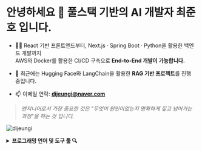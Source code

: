 <h1 align="left">안녕하세요 👀 풀스택 기반의 AI 개발자 최준호 입니다.</h1>

- 👨‍💻 React 기반 프론트엔드부터, Next.js · Spring Boot · Python을 활용한 백엔드 개발까지  
  AWS와 Docker를 활용한 CI/CD 구축으로 **End-to-End 개발이 가능합니다.**

- 🧠 최근에는 Hugging Face와 LangChain을 활용한 **RAG 기반 프로젝트**를 진행 중입니다.

- 📫 이메일 연락: **dijeungi@naver.com**

> *엔지니어로서 가장 중요한 것은 "무엇이 원인이었는지 명확하게 짚고 넘어가는 과정"을 하는 것 입니다.*

<p align="left">
  <img src="https://komarev.com/ghpvc/?username=dijeungi&label=Profile%20views&color=0e75b6&style=flat" alt="dijeungi" />
</p>

<details>
<summary><b>프로그래밍 언어 및 도구 툴 🔍</b></summary><br>

<img align="left" src="https://raw.githubusercontent.com/dijeungi/dijeungi/main/img/React.png" height="30px" style="padding: 6px"/>
<img align="left" src="https://raw.githubusercontent.com/dijeungi/dijeungi/main/img/Next.js.png" height="30px" style="padding: 6px"/>
<img align="left" src="https://raw.githubusercontent.com/dijeungi/dijeungi/main/img/Javascript.png" height="30px" style="padding: 6px"/>
<img align="left" src="https://raw.githubusercontent.com/dijeungi/dijeungi/main/img/Redux.png" height="30px" style="padding: 6px"/>
<img align="left" src="https://raw.githubusercontent.com/dijeungi/dijeungi/main/img/Zustand1.png" height="30px" style="padding: 6px"/>

<img align="left" src="https://raw.githubusercontent.com/dijeungi/dijeungi/main/img/Java.png" height="30px" style="padding: 6px"/>
<img align="left" src="https://raw.githubusercontent.com/dijeungi/dijeungi/main/img/SpringBoot.png" height="30px" style="padding: 6px"/>
<img align="left" src="https://raw.githubusercontent.com/dijeungi/dijeungi/main/img/Python.png" height="30px" style="padding: 6px"/>

<img align="left" src="https://raw.githubusercontent.com/dijeungi/dijeungi/main/img/Cuda.png" height="30px" style="padding: 6px"/>
<img align="left" src="https://raw.githubusercontent.com/dijeungi/dijeungi/main/img/PyTorch.png" height="30px" style="padding: 6px"/>
<img align="left" src="https://raw.githubusercontent.com/dijeungi/dijeungi/main/img/WebSocket.png" height="30px" style="padding: 6px"/>
<img align="left" src="https://raw.githubusercontent.com/dijeungi/dijeungi/main/img/LangChain2.png" height="30px" style="padding: 6px"/>

<img align="left" src="https://raw.githubusercontent.com/dijeungi/dijeungi/main/img/AWS.png" height="30px" style="padding: 6px"/>
<img align="left" src="https://raw.githubusercontent.com/dijeungi/dijeungi/main/img/Docker.png" height="30px" style="padding: 6px"/>
<img align="left" src="https://raw.githubusercontent.com/dijeungi/dijeungi/main/img/GithubActions.png" height="30px" style="padding: 6px"/>
<img align="left" src="https://raw.githubusercontent.com/dijeungi/dijeungi/main/img/CloudFlare.png" height="30px" style="padding: 6px"/>

<img align="left" src="https://raw.githubusercontent.com/dijeungi/dijeungi/main/img/MySQL.png" height="30px" style="padding: 6px"/>
<img align="left" src="https://raw.githubusercontent.com/dijeungi/dijeungi/main/img/PostgreSQL.png" height="30px" style="padding: 6px"/>
<img align="left" src="https://raw.githubusercontent.com/dijeungi/dijeungi/main/img/Redis1.png" height="30px" style="padding: 6px"/>

</details>



